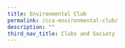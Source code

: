 ```yaml
---
title: Environmental Club
permalink: /cca-environmental-club/
description: ""
third_nav_title: Clubs and Society
---
```

